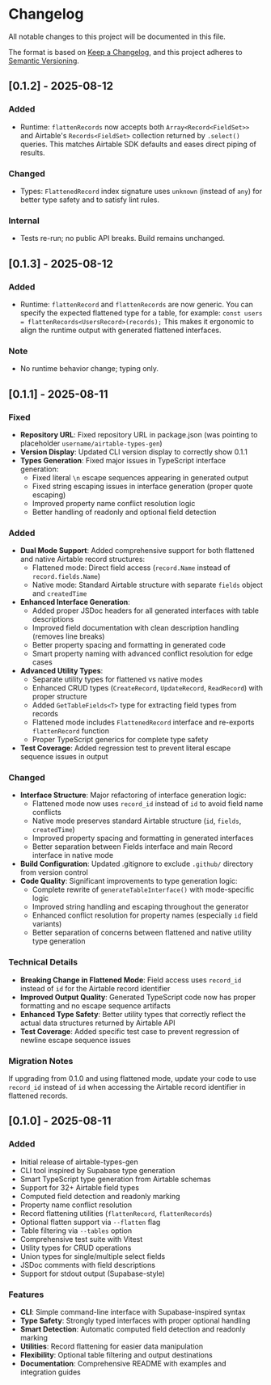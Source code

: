 # Changelog

All notable changes to this project will be documented in this file.

The format is based on [Keep a Changelog](https://keepachangelog.com/en/1.0.0/),
and this project adheres to [Semantic Versioning](https://semver.org/spec/v2.0.0.html).

## [0.1.2] - 2025-08-12

### Added

- Runtime: `flattenRecords` now accepts both `Array<Record<FieldSet>>` and Airtable's `Records<FieldSet>` collection returned by `.select()` queries. This matches Airtable SDK defaults and eases direct piping of results.

### Changed

- Types: `FlattenedRecord` index signature uses `unknown` (instead of `any`) for better type safety and to satisfy lint rules.

### Internal

- Tests re-run; no public API breaks. Build remains unchanged.

## [0.1.3] - 2025-08-12

### Added

- Runtime: `flattenRecord` and `flattenRecords` are now generic. You can specify the expected flattened type for a table, for example:
  `const users = flattenRecords<UsersRecord>(records);`
  This makes it ergonomic to align the runtime output with generated flattened interfaces.

### Note

- No runtime behavior change; typing only.

## [0.1.1] - 2025-08-11

### Fixed

- **Repository URL**: Fixed repository URL in package.json (was pointing to placeholder `username/airtable-types-gen`)
- **Version Display**: Updated CLI version display to correctly show 0.1.1
- **Types Generation**: Fixed major issues in TypeScript interface generation:
  - Fixed literal `\n` escape sequences appearing in generated output
  - Fixed string escaping issues in interface generation (proper quote escaping)
  - Improved property name conflict resolution logic
  - Better handling of readonly and optional field detection

### Added

- **Dual Mode Support**: Added comprehensive support for both flattened and native Airtable record structures:
  - Flattened mode: Direct field access (`record.Name` instead of `record.fields.Name`) 
  - Native mode: Standard Airtable structure with separate `fields` object and `createdTime`
- **Enhanced Interface Generation**: 
  - Added proper JSDoc headers for all generated interfaces with table descriptions
  - Improved field documentation with clean description handling (removes line breaks)
  - Better property spacing and formatting in generated code
  - Smart property naming with advanced conflict resolution for edge cases
- **Advanced Utility Types**:
  - Separate utility types for flattened vs native modes
  - Enhanced CRUD types (`CreateRecord`, `UpdateRecord`, `ReadRecord`) with proper structure
  - Added `GetTableFields<T>` type for extracting field types from records
  - Flattened mode includes `FlattenedRecord` interface and re-exports `flattenRecord` function
  - Proper TypeScript generics for complete type safety
- **Test Coverage**: Added regression test to prevent literal escape sequence issues in output

### Changed

- **Interface Structure**: Major refactoring of interface generation logic:
  - Flattened mode now uses `record_id` instead of `id` to avoid field name conflicts
  - Native mode preserves standard Airtable structure (`id`, `fields`, `createdTime`)
  - Improved property spacing and formatting in generated interfaces
  - Better separation between Fields interface and main Record interface in native mode
- **Build Configuration**: Updated .gitignore to exclude `.github/` directory from version control
- **Code Quality**: Significant improvements to type generation logic:
  - Complete rewrite of `generateTableInterface()` with mode-specific logic
  - Improved string handling and escaping throughout the generator
  - Enhanced conflict resolution for property names (especially `id` field variants)
  - Better separation of concerns between flattened and native utility type generation

### Technical Details

- **Breaking Change in Flattened Mode**: Field access uses `record_id` instead of `id` for the Airtable record identifier
- **Improved Output Quality**: Generated TypeScript code now has proper formatting and no escape sequence artifacts
- **Enhanced Type Safety**: Better utility types that correctly reflect the actual data structures returned by Airtable API
- **Test Coverage**: Added specific test case to prevent regression of newline escape sequence issues

### Migration Notes

If upgrading from 0.1.0 and using flattened mode, update your code to use `record_id` instead of `id` when accessing the Airtable record identifier in flattened records.

## [0.1.0] - 2025-08-11

### Added

- Initial release of airtable-types-gen
- CLI tool inspired by Supabase type generation
- Smart TypeScript type generation from Airtable schemas
- Support for 32+ Airtable field types
- Computed field detection and readonly marking
- Property name conflict resolution
- Record flattening utilities (`flattenRecord`, `flattenRecords`)
- Optional flatten support via `--flatten` flag
- Table filtering via `--tables` option
- Comprehensive test suite with Vitest
- Utility types for CRUD operations
- Union types for single/multiple select fields
- JSDoc comments with field descriptions
- Support for stdout output (Supabase-style)

### Features

- **CLI**: Simple command-line interface with Supabase-inspired syntax
- **Type Safety**: Strongly typed interfaces with proper optional handling
- **Smart Detection**: Automatic computed field detection and readonly marking
- **Utilities**: Record flattening for easier data manipulation
- **Flexibility**: Optional table filtering and output destinations
- **Documentation**: Comprehensive README with examples and integration guides

